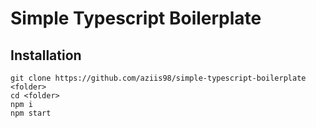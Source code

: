 # Simple Typescript Boilerplate

## Installation

```
git clone https://github.com/aziis98/simple-typescript-boilerplate <folder>
cd <folder>
npm i
npm start
```
